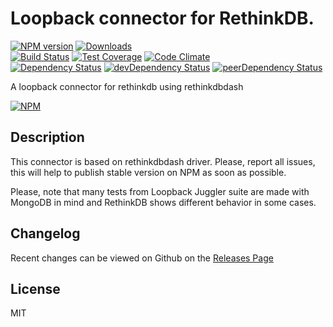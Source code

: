 # Loopback connector for RethinkDB.

[![NPM version](https://badge.fury.io/js/loopback-connector-rethinkdbdash.svg)](http://badge.fury.io/js/loopback-connector-rethinkdbdash) [![Downloads](http://img.shields.io/npm/dm/loopback-connector-rethinkdbdash.svg)](http://badge.fury.io/js/loopback-connector-rethinkdbdash)   
[![Build Status](https://travis-ci.org/Yoobic/loopback-connector-rethinkdbdash.svg?branch=master)](https://travis-ci.org/Yoobic/loopback-connector-rethinkdbdash) [![Test Coverage](https://codeclimate.com/github/Yoobic/loopback-connector-rethinkdbdash/badges/coverage.svg)](https://codeclimate.com/github/Yoobic/loopback-connector-rethinkdbdash) [![Code Climate](https://codeclimate.com/github/Yoobic/loopback-connector-rethinkdbdash/badges/gpa.svg)](https://codeclimate.com/github/Yoobic/loopback-connector-rethinkdbdash)   
[![Dependency Status](https://david-dm.org/Yoobic/loopback-connector-rethinkdbdash.svg)](https://david-dm.org/Yoobic/loopback-connector-rethinkdbdash) [![devDependency Status](https://david-dm.org/Yoobic/loopback-connector-rethinkdbdash/dev-status.svg)](https://david-dm.org/Yoobic/loopback-connector-rethinkdbdash#info=devDependencies) [![peerDependency Status](https://david-dm.org/Yoobic/loopback-connector-rethinkdbdash/peer-status.svg)](https://david-dm.org/Yoobic/loopback-connector-rethinkdbdash#info=peerDependencies)    

A loopback connector for rethinkdb using rethinkdbdash

[![NPM](https://nodei.co/npm/loopback-connector-rethinkdbdash.png?downloads=true&downloadRank=true&stars=true)](https://nodei.co/npm/loopback-connector-rethinkdbdash)

## Description
This connector is based on rethinkdbdash driver.
Please, report all issues, this will help to publish stable version on NPM as soon as possible.

Please, note that many tests from Loopback Juggler suite are made with MongoDB in mind and RethinkDB shows different behavior in some cases.

## Changelog

Recent changes can be viewed on Github on the [Releases Page](https://github.com/Yoobic/loopback-connector-rethinkdbdash/releases)

## License

MIT